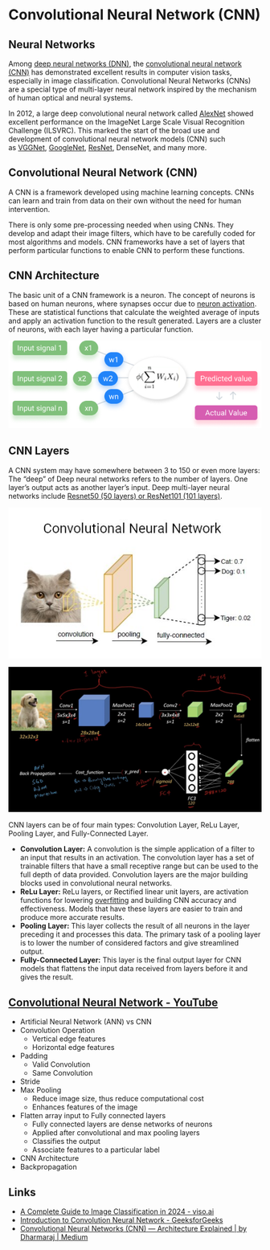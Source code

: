 # Convolutional Neural Network (CNN)

## Neural Networks

Among [deep neural networks (DNN)](https://viso.ai/deep-learning/deep-neural-network-three-popular-types/), the [convolutional neural network (CNN)](https://viso.ai/deep-learning/convolutional-neural-networks/) has demonstrated excellent results in computer vision tasks, especially in image classification. Convolutional Neural Networks (CNNs) are a special type of multi-layer neural network inspired by the mechanism of human optical and neural systems.

In 2012, a large deep convolutional neural network called [AlexNet](https://viso.ai/deep-learning/alexnet/) showed excellent performance on the ImageNet Large Scale Visual Recognition Challenge (ILSVRC). This marked the start of the broad use and development of convolutional neural network models (CNN) such as [VGGNet](https://viso.ai/deep-learning/vgg-very-deep-convolutional-networks/), [GoogleNet](https://viso.ai/deep-learning/googlenet-explained-the-inception-model-that-won-imagenet/), [ResNet](https://viso.ai/deep-learning/resnet-residual-neural-network/), DenseNet, and many more.

## Convolutional Neural Network (CNN)

A CNN is a framework developed using machine learning concepts. CNNs can learn and train from data on their own without the need for human intervention.

There is only some pre-processing needed when using CNNs. They develop and adapt their image filters, which have to be carefully coded for most algorithms and models. CNN frameworks have a set of layers that perform particular functions to enable CNN to perform these functions.

## CNN Architecture

The basic unit of a CNN framework is a neuron. The concept of neurons is based on human neurons, where synapses occur due to [neuron activation](https://viso.ai/deep-learning/neuron-activation/). These are statistical functions that calculate the weighted average of inputs and apply an activation function to the result generated. Layers are a cluster of neurons, with each layer having a particular function.

![Concept of a neural network](../../media/Pasted%20image%2020240917123040.png)

## CNN Layers

A CNN system may have somewhere between 3 to 150 or even more layers: The “deep” of Deep neural networks refers to the number of layers. One layer’s output acts as another layer’s input. Deep multi-layer neural networks include [Resnet50 (50 layers) or ResNet101 (101 layers)](https://viso.ai/deep-learning/resnet-residual-neural-network/).

![Concept of a Convolutional Neural Network (CNN)](../../media/Pasted%20image%2020240917123109.png)

![CNN Architecture](../../media/Screenshot%202024-09-18%20at%2011.12.53%20PM.jpg)

CNN layers can be of four main types: Convolution Layer, ReLu Layer, Pooling Layer, and Fully-Connected Layer.

- **Convolution Layer:** A convolution is the simple application of a filter to an input that results in an activation. The convolution layer has a set of trainable filters that have a small receptive range but can be used to the full depth of data provided. Convolution layers are the major building blocks used in convolutional neural networks.
- **ReLu Layer:** ReLu layers, or Rectified linear unit layers, are activation functions for lowering [overfitting](https://viso.ai/computer-vision/what-is-overfitting/) and building CNN accuracy and effectiveness. Models that have these layers are easier to train and produce more accurate results.
- **Pooling Layer:** This layer collects the result of all neurons in the layer preceding it and processes this data. The primary task of a pooling layer is to lower the number of considered factors and give streamlined output.
- **Fully-Connected Layer:** This layer is the final output layer for CNN models that flattens the input data received from layers before it and gives the result.

## [Convolutional Neural Network - YouTube](https://www.youtube.com/playlist?list=PLuhqtP7jdD8CD6rOWy20INGM44kULvrHu)

- Artificial Neural Network (ANN) vs CNN
- Convolution Operation
	- Vertical edge features
	- Horizontal edge features
- Padding
	- Valid Convolution
	- Same Convolution
- Stride
- Max Pooling
	- Reduce image size, thus reduce computational cost
	- Enhances features of the image
- Flatten array input to Fully connected layers
	- Fully connected layers are dense networks of neurons
	- Applied after convolutional and max pooling layers
	- Classifies the output
	- Associate features to a particular label
- CNN Architecture
- Backpropagation

## Links

- [A Complete Guide to Image Classification in 2024 - viso.ai](https://viso.ai/computer-vision/image-classification/)
- [Introduction to Convolution Neural Network - GeeksforGeeks](https://www.geeksforgeeks.org/introduction-convolution-neural-network/)
- [Convolutional Neural Networks (CNN) — Architecture Explained | by Dharmaraj | Medium](https://medium.com/@draj0718/convolutional-neural-networks-cnn-architectures-explained-716fb197b243)
